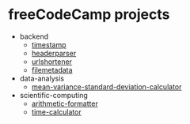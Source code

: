 # freeCodeCamp projects

- backend
  - [timestamp](backend/timestamp)
  - [headerparser](backend/headerparser)
  - [urlshortener](backend/urlshortener)
  - [filemetadata](backend/filemetadata)
- data-analysis
  - [mean-variance-standard-deviation-calculator](data-analysis/mean-variance-standard-deviation-calculator)
- scientific-computing
  - [arithmetic-formatter](scientific-computing/arithmetic-formatter)
  - [time-calculator](scientific-computing/time-calculator)